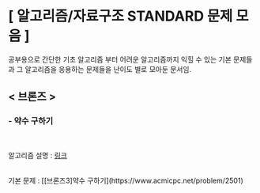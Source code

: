 # [ 알고리즘/자료구조 STANDARD 문제 모음 ]

공부용으로 간단한 기초 알고리즘 부터 어려운 알고리즘까지 익힐 수 있는 기본 문제들과 그 알고리즘을 응용하는 문제들을 난이도 별로 모아둔 문서임.

## < 브론즈 >

### - 약수 구하기
<br>

알고리즘 설명 : [링크](https://kbw1101.tistory.com/32)

<br>
기본 문제 : [[브론즈3]약수 구하기](https://www.acmicpc.net/problem/2501)

